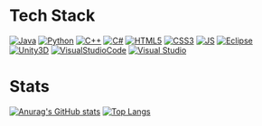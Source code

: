 # Tech Stack
[![Java](https://img.shields.io/badge/Java-007396?style=flat-square&logo=Java&logoColor=black)]() [![Python](https://img.shields.io/badge/Python-3776AB?style=flat-square&logo=Python&logoColor=black)]()
[![C++](https://img.shields.io/badge/C++-00599C?style=flat-square&logo=C%2B%2B&logoColor=black)]() [![C#](https://img.shields.io/badge/C%23-239120?style=flat-square&logo=Csharp&logoColor=black)]()
[![HTML5](https://img.shields.io/badge/HTML5-E34F26?style=flat-square&logo=HTML5&logoColor=black)]() [![CSS3](https://img.shields.io/badge/CSS3-1572B6?style=flat-square&logo=CSS3&logoColor=black)]() [![JS](https://img.shields.io/badge/JavaScript-F7DF1E?style=flat-square&logo=JavaScript&logoColor=black)]()
[![Eclipse](https://img.shields.io/badge/Eclipse-2C2255?style=flat-square&logo=Eclipse&logoColor=black)]() [![Unity3D](https://img.shields.io/badge/Unity3D-FFFFFF?style=flat-square&logo=Unity&logoColor=black)]()
[![VisualStudioCode](https://img.shields.io/badge/VisualStudioCode-007ACC?style=flat-square&logo=VisualStudioCode&logoColor=black)]() [![Visual Studio](https://img.shields.io/badge/VisualStudio-5C2D91?style=flat-square&logo=VisualStudio&logoColor=black)]()
# Stats
[![Anurag's GitHub stats](https://github-readme-stats.vercel.app/api?username=seokho94)](https://github.com/seokho94/github-readme-stats)
[![Top Langs](https://github-readme-stats.vercel.app/api/top-langs/?username=seokho94)](https://github.com/seokho94/github-readme-stats)

